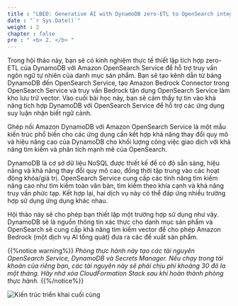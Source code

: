 ```yaml
---
title : "LBED: Generative AI with DynamoDB zero-ETL to OpenSearch integration and Amazon Bedrock"
date : "`r Sys.Date()`"
weight : 2
chapter : false
pre : " <b> 2. </b> "
---
```


Trong hội thảo này, bạn sẽ có kinh nghiệm thực tế thiết lập tích hợp zero-ETL của DynamoDB với Amazon OpenSearch Service để hỗ trợ truy vấn ngôn ngữ tự nhiên của danh mục sản phẩm. Bạn sẽ tạo kênh dẫn từ bảng DynamoDB đến OpenSearch Service, tạo Amazon Bedrock Connector trong OpenSearch Service và truy vấn Bedrock tận dụng OpenSearch Service làm kho lưu trữ vector. Vào cuối bài học này, bạn sẽ cảm thấy tự tin vào khả năng tích hợp DynamoDB với OpenSearch Service để hỗ trợ các ứng dụng suy luận nhận biết ngữ cảnh.

Ghép nối Amazon DynamoDB với Amazon OpenSearch Service là một mẫu kiến trúc phổ biến cho các ứng dụng cần kết hợp khả năng thay đổi quy mô và hiệu năng cao của DynamoDB cho khối lượng công việc giao dịch với khả năng tìm kiếm và phân tích mạnh mẽ của OpenSearch.

DynamoDB là cơ sở dữ liệu NoSQL được thiết kế để có độ sẵn sàng, hiệu năng và khả năng thay đổi quy mô cao, đồng thời tập trung vào các hoạt động khóa/giá trị. OpenSearch Service cung cấp các tính năng tìm kiếm nâng cao như tìm kiếm toàn văn bản, tìm kiếm theo khía cạnh và khả năng truy vấn phức tạp. Kết hợp lại, hai dịch vụ này có thể đáp ứng nhiều trường hợp sử dụng ứng dụng khác nhau.

Hội thảo này sẽ cho phép bạn thiết lập một trường hợp sử dụng như vậy. DynamoDB sẽ là nguồn thông tin xác thực cho danh mục sản phẩm và OpenSearch sẽ cung cấp khả năng tìm kiếm vector để cho phép Amazon Bedrock (một dịch vụ AI tổng quát) đưa ra các đề xuất sản phẩm.

{{%notice warning%}}
_Phòng thực hành này tạo các tài nguyên OpenSearch Service, DynamoDB và Secrets Manager. Nếu chạy trong tài khoản của riêng bạn, các tài nguyên này sẽ phải chịu phí khoảng 30 đô la một tháng. Hãy nhớ xóa CloudFormation Stack sau khi hoàn thành phòng thực hành._
{{%/notice%}}


![Kiến trúc triển khai cuối cùng](https://static.us-east-1.prod.workshops.aws/public/c768eb2c-360b-491e-8422-bfd253e11581/static/images/ddb-os-zetl.png)